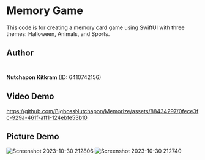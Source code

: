 # Memory Game
This code is for creating a memory card game using SwiftUI with three themes: Halloween, Animals, and Sports. 

## Author<br>&emsp;
  **Nutchapon Kitkram** (ID: 6410742156)

## Video Demo
https://github.com/BigbossNutchapon/Memorize/assets/88434297/0fece3fc-929a-461f-aff1-124ebfe53b10

## Picture Demo
![Screenshot 2023-10-30 212806](https://github.com/BigbossNutchapon/Memorize/assets/88434297/037e0104-505b-4001-96fd-fcdb63695336)
![Screenshot 2023-10-30 212740](https://github.com/BigbossNutchapon/Memorize/assets/88434297/30d4f0fa-1953-4cf3-ade8-3dd4d34df03c)
